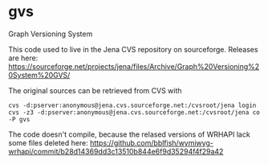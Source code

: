 # gvs
Graph Versioning System


This code used to live in the Jena CVS repository on sourceforge. Releases are here: https://sourceforge.net/projects/jena/files/Archive/Graph%20Versioning%20System%20GVS/

The original sources can be retrieved from CVS with

    cvs -d:pserver:anonymous@jena.cvs.sourceforge.net:/cvsroot/jena login
    cvs -z3 -d:pserver:anonymous@jena.cvs.sourceforge.net:/cvsroot/jena co -P gvs
    
The code doesn't compile, because the relased versions of WRHAPI lack some files deleted here: https://github.com/bblfish/wymiwyg-wrhapi/commit/b28d14369dd3c13510b844e6f9d35294f4f29a42
